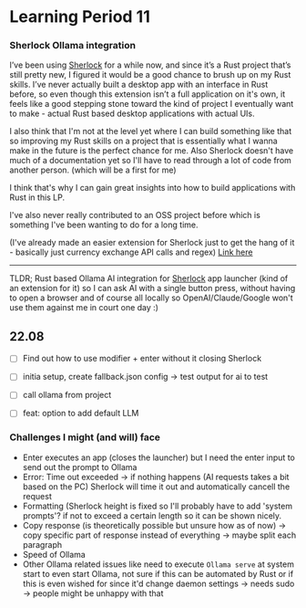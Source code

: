 # Learning Period 11
### Sherlock Ollama integration

I’ve been using [Sherlock](https://github.com/Skxxtz/sherlock) for a while now, and since it’s a Rust project that’s still pretty new, I figured it would be a good chance to brush up on my Rust skills. 
I’ve never actually built a desktop app with an interface in Rust before, so even though this extension isn’t a full application on it's own, it feels like a good stepping stone toward the kind of project I eventually want to make - actual Rust based desktop applications with actual UIs.

I also think that I'm not at the level yet where I can build something like that so improving my Rust skills on a project that is essentially what I wanna make in the future is the perfect chance for me. 
Also Sherlock doesn't have much of a documentation yet so I'll have to read through a lot of code from another person. (which will be a first for me) 

I think that's why I can gain great insights into how to build applications with Rust in this LP.

I've also never really contributed to an OSS project before which is something I've been wanting to do for a long time. 

(I've already made an easier extension for Sherlock just to get the hang of it - basically just currency exchange API calls and regex)
[Link here](https://github.com/reazndev/SherlockCurrencyConverter)

---

TLDR; Rust based Ollama AI integration for [Sherlock](https://github.com/Skxxtz/sherlock) app launcher (kind of an extension for it) so I can ask AI with a single button press, without having to open a browser and of course all locally so OpenAI/Claude/Google won't use them against me in court one day :)

## 22.08

- [ ] Find out how to use modifier + enter without it closing Sherlock
- [ ] initia setup, create fallback.json config -> test output for ai to test
- [ ] call ollama from project
- [ ] feat: option to add default LLM



### Challenges I might (and will) face
- Enter executes an app (closes the launcher) but I need the enter input to send out the prompt to Ollama
- Error: Time out exceeded -> if nothing happens (AI requests takes a bit based on the PC) Sherlock will time it out and automatically cancell the request
- Formatting (Sherlock height is fixed so I'll probably have to add 'system prompts'? if not to exceed a certain length so it can be shown nicely.
- Copy response (is theoretically possible but unsure how as of now) -> copy specific part of response instead of everything -> maybe split each paragraph
- Speed of Ollama
- Other Ollama related issues like need to execute `Ollama serve` at system start to even start Ollama, not sure if this can be automated by Rust or if this is even wished for since it'd change daemon settings -> needs sudo -> people might be unhappy with that
